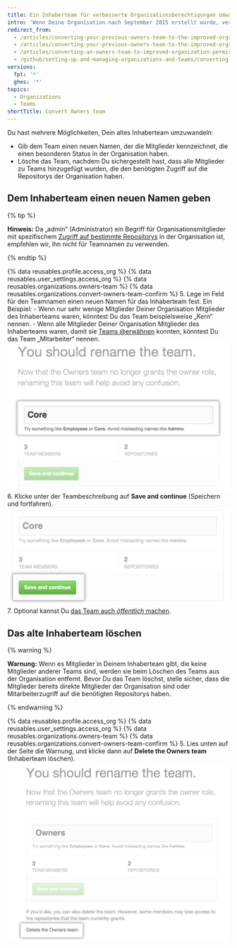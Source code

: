 ```yaml
---
title: Ein Inhaberteam für verbesserte Organisationsberechtigungen umwandeln
intro: 'Wenn Deine Organisation nach September 2015 erstellt wurde, verfügt sie standardmäßig über verbesserte Organisationsberechtigungen. Organisationen, die vor September 2015 erstellt wurden, müssen ältere Inhaber- und Administratorenteams möglicherweise auf das verbesserte Berechtigungsmodell migrieren. Der „Owner“ (Inhaber) ist jetzt eine administrative Rolle, die einzelnen Mitgliedern Deiner Organisation zugewiesen wird. Mitglieder des alten Inhaberteams erhalten automatisch Inhaberberechtigungen.'
redirect_from:
  - /articles/converting-your-previous-owners-team-to-the-improved-organization-permissions-early-access-program/
  - /articles/converting-your-previous-owners-team-to-the-improved-organization-permissions/
  - /articles/converting-an-owners-team-to-improved-organization-permissions
  - /github/setting-up-and-managing-organizations-and-teams/converting-an-owners-team-to-improved-organization-permissions
versions:
  fpt: '*'
  ghes: '*'
topics:
  - Organizations
  - Teams
shortTitle: Convert Owners team
---
```


Du hast mehrere Möglichkeiten, Dein altes Inhaberteam umzuwandeln:

- Gib dem Team einen neuen Namen, der die Mitglieder kennzeichnet, die einen besonderen Status in der Organisation haben.
- Lösche das Team, nachdem Du sichergestellt hast, dass alle Mitglieder zu Teams hinzugefügt wurden, die den benötigten Zugriff auf die Repositorys der Organisation haben.

## Dem Inhaberteam einen neuen Namen geben

{% tip %}

   **Hinweis:** Da „admin“ (Administrator) ein Begriff für Organisationsmitglieder mit spezifischem [Zugriff auf bestimmte Repositorys](/articles/repository-permission-levels-for-an-organization) in der Organisation ist, empfehlen wir, ihn nicht für Teamnamen zu verwenden.

{% endtip %}

{% data reusables.profile.access_org %}
{% data reusables.user_settings.access_org %}
{% data reusables.organizations.owners-team %}
{% data reusables.organizations.convert-owners-team-confirm %}
5. Lege im Feld für den Teamnamen einen neuen Namen für das Inhaberteam fest. Ein Beispiel:
    - Wenn nur sehr wenige Mitglieder Deiner Organisation Mitglieder des Inhaberteams waren, könntest Du das Team beispielsweise „Kern“ nennen.
    - Wenn alle Mitglieder Deiner Organisation Mitglieder des Inhaberteams waren, damit sie [Teams @erwähnen](/articles/basic-writing-and-formatting-syntax/#mentioning-people-and-teams) konnten, könntest Du das Team „Mitarbeiter“ nennen. ![Das Feld für den Teamnamen mit „Core“ (Kern) als neuen Namen für das Inhaberteam](/assets/images/help/teams/owners-team-new-name.png)
6. Klicke unter der Teambeschreibung auf **Save and continue** (Speichern und fortfahren). ![Schaltfläche „Save and continue“ (Speichern und fortfahren)](/assets/images/help/teams/owners-team-save-and-continue.png)
7. Optional kannst Du [das Team auch *öffentlich* machen](/articles/changing-team-visibility).

## Das alte Inhaberteam löschen

{% warning %}

**Warnung:** Wenn es Mitglieder in Deinem Inhaberteam gibt, die keine Mitglieder anderer Teams sind, werden sie beim Löschen des Teams aus der Organisation entfernt. Bevor Du das Team löschst, stelle sicher, dass die Mitglieder bereits direkte Mitglieder der Organisation sind oder Mitarbeiterzugriff auf die benötigten Repositorys haben.

{% endwarning %}

{% data reusables.profile.access_org %}
{% data reusables.user_settings.access_org %}
{% data reusables.organizations.owners-team %}
{% data reusables.organizations.convert-owners-team-confirm %}
5. Lies unten auf der Seite die Warnung, und klicke dann auf **Delete the Owners team** (Inhaberteam löschen). ![Link zum Löschen des Inhaberteams](/assets/images/help/teams/owners-team-delete.png)
